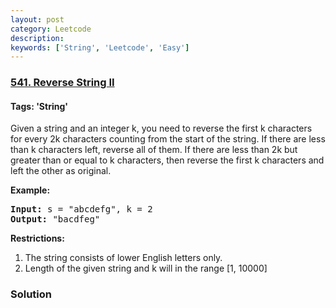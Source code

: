 ```yaml
---
layout: post
category: Leetcode
description: 
keywords: ['String', 'Leetcode', 'Easy']
---
```

### [541. Reverse String II](https://leetcode.com/problems/reverse-string-ii)

#### Tags: 'String'

<div class="content__u3I1 question-content__JfgR"><div><p></p>
Given a string and an integer k, you need to reverse the first k characters for every 2k characters counting from the start of the string. If there are less than k characters left, reverse all of them. If there are less than 2k but greater than or equal to k characters, then reverse the first k characters and left the other as original.
<p></p>
<p><b>Example:</b><br/>
</p><pre><b>Input:</b> s = "abcdefg", k = 2
<b>Output:</b> "bacdfeg"
</pre>
<p></p>
<b>Restrictions:</b>
<ol>
<li> The string consists of lower English letters only.</li>
<li> Length of the given string and k will in the range [1, 10000]</li>
</ol></div></div>

### Solution
